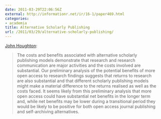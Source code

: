 ```yaml
---
date: 2011-03-29T22:06:56Z
external: http://informationr.net/ir/16-1/paper469.html
categories:
- academia
title: Alternative Scholarly Publishing
url: /2011/03/29/alternative-scholarly-publishing/
---
```


[John Houghton](http://informationr.net/ir/16-1/paper469.html): 

> The costs and benefits associated with alternative scholarly publishing models demonstrate that research and research communication are major activities and the costs involved are substantial. Our preliminary analysis of the potential benefits of more open access to research findings suggests that returns to research are also substantial and that different scholarly publishing models might make a material difference to the returns realised as well as the costs faced. It seems likely from this preliminary analysis that more open access could have substantial net benefits in the longer term and, while net benefits may be lower during a transitional period they would be likely to be positive for both open access journal publishing and self-archiving alternatives.

